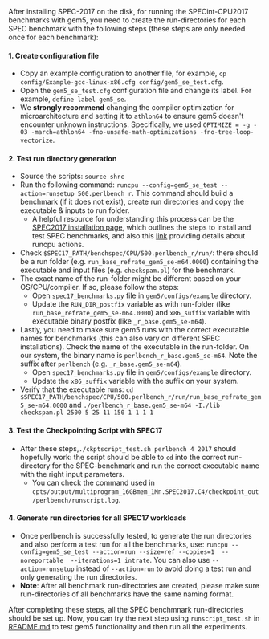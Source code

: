 After installing SPEC-2017 on the disk, for running the SPECint-CPU2017 benchmarks with gem5, you need to create the run-directories for each SPEC benchmark with the following steps (these steps are only needed once for each benchmark):

#### 1. Create configuration file
- Copy an example configuration to another file, for example, `cp config/Example-gcc-linux-x86.cfg config/gem5_se_test.cfg`.
- Open the `gem5_se_test.cfg` configuration file and change its label. For example, `define label gem5_se`.
- We **strongly recommend** changing the compiler optimization for microarchitecture and setting it to `athlon64` to ensure gem5 doesn't encounter unknown instructions. Specifically, we used `OPTIMIZE = -g -O3 -march=athlon64 -fno-unsafe-math-optimizations -fno-tree-loop-vectorize`.

#### 2. Test run directory generation
- Source the scripts: `source shrc`
- Run the following command: `runcpu --config=gem5_se_test --action=runsetup 500.perlbench_r`. This command should build a benchmark (if it does not exist), create run directories and copy the executable & inputs to run folder. 
    - A helpful resource for understanding this process can be the [SPEC2017 installation page](https://www.spec.org/cpu2017/Docs/install-guide-unix.html), which outlines the steps to install and test SPEC benchmarks, and also this [link](https://www.spec.org/cpu2017/Docs/runcpu.html#action) providing details about runcpu actions.
- Check `$SPEC17_PATH/benchspec/CPU/500.perlbench_r/run/`: there should be a run folder (e.g. `run_base_refrate_gem5_se-m64.0000`) containing the executable and input files (e.g. `checkspam.pl`) for the benchmark.
- The exact name of the run-folder might be different based on your OS/CPU/compiler. If so, please follow the steps:
    * Open `spec17_benchmarks.py` file in `gem5/configs/example` directory.
    * Update the `RUN_DIR_postfix` variable as with run-folder (like `run_base_refrate_gem5_se-m64.0000`) and `x86_suffix` variable with executable binary postfix (like `_r_base.gem5_se-m64`).
- Lastly, you need to make sure gem5 runs with the correct executable names for benchmarks (this can also vary on different SPEC installations). Check the name of the executable in the run-folder. On our system, the binary name is `perlbench_r_base.gem5_se-m64`. Note the suffix after `perlbench` (e.g. `_r_base.gem5_se-m64`).
    * Open `spec17_benchmarks.py` file in `gem5/configs/example` directory.
    * Update the `x86_suffix` variable with the suffix on your system.
- Verify that the executable runs: `cd $SPEC17_PATH/benchspec/CPU/500.perlbench_r/run/run_base_refrate_gem5_se-m64.0000` and `./perlbench_r_base.gem5_se-m64 -I./lib checkspam.pl 2500 5 25 11 150 1 1 1 1`

#### 3. Test the Checkpointing Script with SPEC17
- After these steps,`./ckptscript_test.sh perlbench 4 2017` should hopefully work: the script should be able to `cd` into the correct run-directory for the SPEC-benchmark and run the correct executable name with the right input parameters. 
    - You can check the command used in `cpts/output/multiprogram_16GBmem_1Mn.SPEC2017.C4/checkpoint_out/perlbench/runscript.log`.

#### 4. Generate run directories for all SPEC17 workloads
- Once perlbench is successfully tested, to generate the run directories and also perform a test run for all the benchmarks, use: `runcpu --config=gem5_se_test --action=run --size=ref --copies=1  --noreportable  --iterations=1 intrate`.  You can also use `--action=runsetup` instead of `--action=run` to avoid doing a test run and only generating the run directories.
- **Note**: After all benchmark run-directories are created, please make sure run-directories of all benchmarks have the same naming format.    


After completing these steps, all the SPEC benchmnark run-directories should be set up. Now, you can try the next step using `runscript_test.sh` in [README.md](./README.md) to test gem5 functionality and then run all the experiments.



